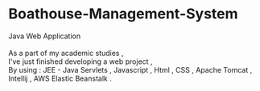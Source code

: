 # Boathouse-Management-System <br/>
Java Web Application <br/>
<br/>
As a part of my academic studies , <br/>
I've just finished developing a web project , <br/>
By using : JEE - Java Servlets , Javascript , Html , CSS , Apache Tomcat , Intellij , AWS Elastic Beanstalk  . <br/>

